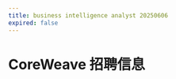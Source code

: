 ```yaml
---
title: business intelligence analyst 20250606
expired: false
---
```


# CoreWeave 招聘信息

<JobPostingTable job-posting-json-path="coreweave/data/business-intelligence-engineer-20250606" />
